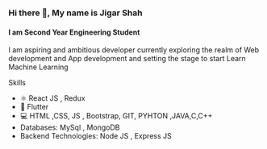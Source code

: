 ### Hi there 👋, My name is Jigar Shah
#### I am Second Year Engineering Student
I am aspiring and ambitious developer currently exploring the realm of Web development and App development and setting the stage to start Learn Machine Learning

Skills
<ul>
  <li>⚛️ React JS , Redux </li>
  <li>📱 Flutter</li>
  <li>💻 HTML ,CSS, JS , Bootstrap, GIT, PYHTON ,JAVA,C,C++</li>
  <li> Databases: MySql , MongoDB</li>
  <li>Backend Technologies: Node JS , Express JS</li>

</ul>






